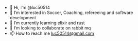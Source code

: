 - 👋 Hi, I’m @luc50514
- 👀 I’m interested in Soccer, Coaching, refereeing and software development
- 🌱 I’m currently learning elixir and rust
- 💞️ I’m looking to collaborate on rabbit mq
- 📫 How to reach me luc50514@gmail.com

<!---
luc50514/luc50514 is a ✨ special ✨ repository because its `README.md` (this file) appears on your GitHub profile.
You can click the Preview link to take a look at your changes.
--->
